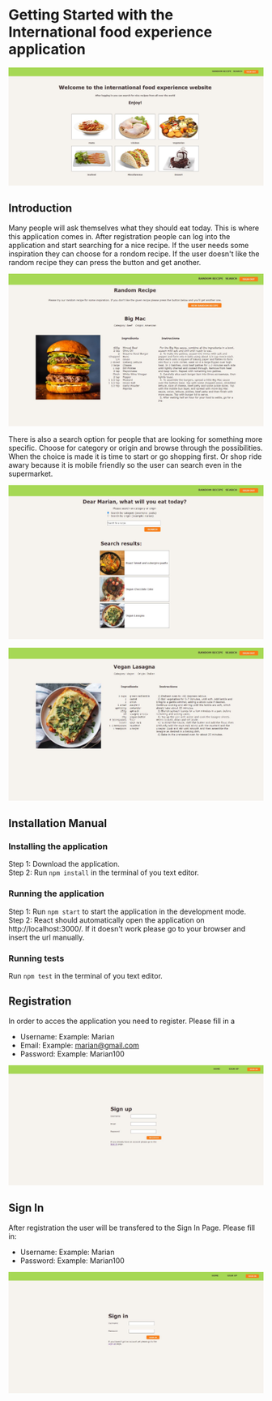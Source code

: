 # Getting Started with the International food experience application


![home-page](src/assets/screenshot-home-page%20.JPG)


## Introduction
Many people will ask themselves what they should eat today. This is where this application comes in. 
After registration people can log into the application and start searching for a nice recipe. If the user needs some inspiration
they can choose for a rondom recipe. If the user doesn't like the random recipe they can press the button and get another.

![random-recipe-serach-page](src/assets/screenshot-random-recipe-search-page.JPG)

There is also a search option for people that are looking for something more specific. Choose for category or origin and browse
through the possibilities. When the choice is made it is time to start or go shopping first. Or shop ride awary because it 
is mobile friendly so the user can search even in the supermarket.

![search-page-with-result](src/assets/screenshot-search-page-with-result.JPG)

![recipe-page](src/assets/screenshot-recipe-page.JPG)


## Installation Manual

### Installing the application
Step 1: Download the application.\
Step 2: Run `npm install` in the terminal of you text editor.

### Running the application
Step 1: Run `npm start` to start the application in the development mode.\
Step 2: React should automatically open the application on http://localhost:3000/. If it doesn't work please go to your browser and insert the url manually.

### Running tests
Run `npm test` in the terminal of you text editor.


## Registration
In order to acces the application you need to register. Please fill in a 
* Username: Example: Marian
* Email: Example: marian@gmail.com
* Password: Example: Marian100

![sign-up-page](src/assets/screenshot-sign-up.JPG)

## Sign In
After registration the user will be transfered to the Sign In Page. Please fill in:
* Username: Example: Marian
* Password: Example: Marian100

![sign-in-page](src/assets/screenshot-sign-in.JPG)